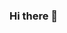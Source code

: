 ### Hi there 👋

<!--
**lucilamicaelamartinez/lucilamicaelamartinez** is a ✨ _special_ ✨ repository because its `README.md` (this file) appears on your GitHub profile.

# 💫 About Me:
💻 I'm a Informatics Engineering student at the Universidad de Mendoza.<br>✨ I’m currently working on me (studying)<br>


## 🌐 Socials:
[![Instagram](https://img.shields.io/badge/Instagram-%23E4405F.svg?logo=Instagram&logoColor=white)](https://instagram.com/lucilamm_) [![Pinterest](https://img.shields.io/badge/Pinterest-%23E60023.svg?logo=Pinterest&logoColor=white)](https://pinterest.com/lucilamicaelam) [![TikTok](https://img.shields.io/badge/TikTok-%23000000.svg?logo=TikTok&logoColor=white)](https://tiktok.com/@lucilamm_) [![Twitter](https://img.shields.io/badge/Twitter-%231DA1F2.svg?logo=Twitter&logoColor=white)](https://twitter.com/lucilamm_) 

# 💻 Tech Stack:
![HTML5](https://img.shields.io/badge/html5-%23E34F26.svg?style=for-the-badge&logo=html5&logoColor=white) ![CSS3](https://img.shields.io/badge/css3-%231572B6.svg?style=for-the-badge&logo=css3&logoColor=white) ![Python](https://img.shields.io/badge/python-3670A0?style=for-the-badge&logo=python&logoColor=ffdd54) ![Bootstrap](https://img.shields.io/badge/bootstrap-%23563D7C.svg?style=for-the-badge&logo=bootstrap&logoColor=white) ![Insomnia](https://img.shields.io/badge/Insomnia-black?style=for-the-badge&logo=insomnia&logoColor=5849BE) ![Angular](https://img.shields.io/badge/angular-%23DD0031.svg?style=for-the-badge&logo=angular&logoColor=white) ![Flask](https://img.shields.io/badge/flask-%23000.svg?style=for-the-badge&logo=flask&logoColor=white) ![JWT](https://img.shields.io/badge/JWT-black?style=for-the-badge&logo=JSON%20web%20tokens) ![Spring](https://img.shields.io/badge/spring-%236DB33F.svg?style=for-the-badge&logo=spring&logoColor=white) ![Java](https://img.shields.io/badge/java-%23ED8B00.svg?style=for-the-badge&logo=java&logoColor=white) ![SQLite](https://img.shields.io/badge/sqlite-%2307405e.svg?style=for-the-badge&logo=sqlite&logoColor=white) ![MySQL](https://img.shields.io/badge/mysql-%2300f.svg?style=for-the-badge&logo=mysql&logoColor=white) ![Redis](https://img.shields.io/badge/redis-%23DD0031.svg?style=for-the-badge&logo=redis&logoColor=white) ![Canva](https://img.shields.io/badge/Canva-%2300C4CC.svg?style=for-the-badge&logo=Canva&logoColor=white) ![Adobe Photoshop](https://img.shields.io/badge/adobephotoshop-%2331A8FF.svg?style=for-the-badge&logo=adobephotoshop&logoColor=white) ![Adobe Lightroom](https://img.shields.io/badge/Adobe%20Lightroom-31A8FF.svg?style=for-the-badge&logo=Adobe%20Lightroom&logoColor=white) ![LINUX](https://img.shields.io/badge/Linux-FCC624?style=for-the-badge&logo=linux&logoColor=black) ![Docker](https://img.shields.io/badge/docker-%230db7ed.svg?style=for-the-badge&logo=docker&logoColor=white) ![Prezi](https://img.shields.io/badge/Prezi-%23000000.svg?style=for-the-badge&logo=Prezi&logoColor=white) ![Notion](https://img.shields.io/badge/Notion-%23000000.svg?style=for-the-badge&logo=notion&logoColor=white)
# 📊 GitHub Stats:
![](https://github-readme-stats.vercel.app/api?username=lucilamicaelamartinez&theme=radical&hide_border=false&include_all_commits=true&count_private=true)<br/>
![](https://github-readme-streak-stats.herokuapp.com/?user=lucilamicaelamartinez&theme=radical&hide_border=false)<br/>
![](https://github-readme-stats.vercel.app/api/top-langs/?username=lucilamicaelamartinez&theme=radical&hide_border=false&include_all_commits=true&count_private=true&layout=compact)

---
[![](https://visitcount.itsvg.in/api?id=lucilamicaelamartinez&icon=5&color=5)](https://visitcount.itsvg.in)

<!-- Proudly created with GPRM ( https://gprm.itsvg.in ) -->
